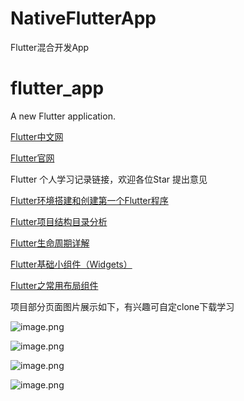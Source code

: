 # NativeFlutterApp
Flutter混合开发App
# flutter_app

A new Flutter application.

[Flutter中文网](https://flutterchina.club/)

[Flutter官网](https://github.com/flutter/flutter)

Flutter 个人学习记录链接，欢迎各位Star  提出意见

[Flutter环境搭建和创建第一个Flutter程序](https://www.jianshu.com/p/dcf025dde34c)

[Flutter项目结构目录分析](https://www.jianshu.com/p/759d26c9fcc7)

[Flutter生命周期详解](https://www.jianshu.com/p/00ff0c2b8336)

[Flutter基础小组件（Widgets）](https://www.jianshu.com/p/38660eaa385a)

[Flutter之常用布局组件](https://www.jianshu.com/p/5a01cbc7bee3)

项目部分页面图片展示如下，有兴趣可自定clone下载学习

![image.png](https://github.com/wang709693972wei/NativeFlutterApp/blob/master/flutter_module/images/image1.png)

![image.png](https://github.com/wang709693972wei/NativeFlutterApp/blob/master/flutter_module/images/image2.png)

![image.png](https://github.com/wang709693972wei/NativeFlutterApp/blob/master/flutter_module/images/image3.png)

![image.png](https://github.com/wang709693972wei/NativeFlutterApp/blob/master/flutter_module/images/image4.png)

